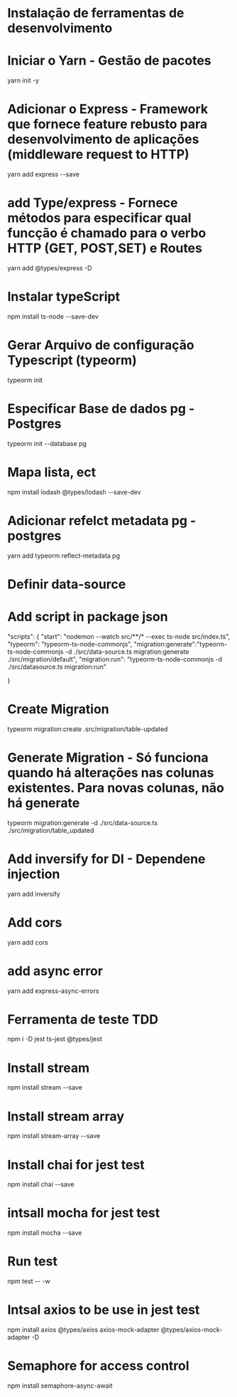 # Instalação de ferramentas de desenvolvimento

# Iniciar o Yarn - Gestão de pacotes
yarn init -y

# Adicionar o Express - Framework que fornece feature rebusto para desenvolvimento de aplicações (middleware request to HTTP)

yarn add express --save

# add Type/express - Fornece métodos para especificar qual funcção é chamado para o verbo HTTP (GET, POST,SET) e Routes
yarn add @types/express -D

# Instalar typeScript
npm install ts-node --save-dev

# Gerar Arquivo de configuração Typescript (typeorm)

typeorm init

# Especificar Base de dados pg - Postgres
typeorm init --database pg

# Mapa lista, ect
npm install lodash @types/lodash --save-dev

# Adicionar refelct metadata pg - postgres
yarn add typeorm reflect-metadata pg

# Definir data-source

# Add script in package json
"scripts": {
     "start": "nodemon --watch src/**/* --exec ts-node src/index.ts",
     "typeorm": "typeorm-ts-node-commonjs",
     "migration:generate":"typeorm-ts-node-commonjs -d ./src/data-source.ts migration:generate ./src/migration/default",
     "migration:run": "typeorm-ts-node-commonjs -d ./src/datasource.ts migration:run"
     
  }

# Create Migration
typeorm migration:create .src/migration/table-updated

# Generate Migration - Só funciona quando há alterações nas colunas existentes. Para novas colunas, não há generate
typeorm migration:generate -d ./src/data-source.ts  ./src/migration/table_updated 

# Add inversify for DI - Dependene injection
yarn add inversify

# Add cors
yarn add cors

# add async error
yarn add  express-async-errors

# Ferramenta de teste TDD
npm i -D jest ts-jest @types/jest

# Install stream
npm install stream --save 

# Install stream array
npm install stream-array --save
# Install chai for jest test
npm install chai --save

# intsall mocha for jest test 
npm install mocha --save

# Run test
npm test -- -w

# Intsal axios to be use in jest test
npm install axios @types/axios axios-mock-adapter @types/axios-mock-adapter -D

# Semaphore for access control
npm install semaphore-async-await